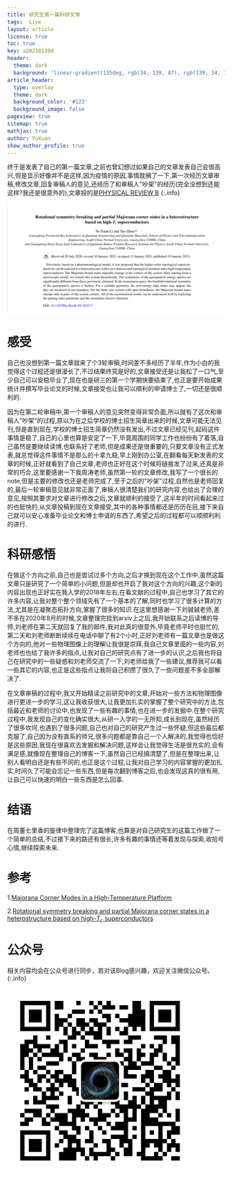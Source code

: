 ```yaml
---
title: 研究生第一篇科研文章
tags:  Live
layout: article
license: true
toc: true
key: a20210120d
header:
  theme: dark
  background: 'linear-gradient(135deg, rgb(34, 139, 87), rgb(139, 34, 139))'
article_header:
  type: overlay
  theme: dark
  background_color: '#123'
  background_image: false
pageview: true
sitemap: true
mathjax: true
author: YuXuan
show_author_profile: true
---
```

终于是发表了自己的第一篇文章,之前也曾幻想过如果自己的文章发表自己会很高兴,但是显示好像并不是这样,因为疫情的原因,事情耽搁了一下,第一次经历文章审稿,修改文章,回复审稿人的意见,还经历了和审稿人"吵架"的经历(完全没想到还能这样?我还是很意外的),文章投的是[PHYSICAL REVIEW B](https://journals.aps.org/prb/)
{:.info}
<!--more-->
![png](/assets/images/research/paper1.png)

# 感受
自己也没想到第一篇文章就来了个3轮审稿,时间差不多经历了半年,作为小白的我觉得这个过程还是很漫长了,不过结果终究是好的,文章接受还是让我松了一口气,至少自己可以安稳毕业了,现在也是研三的第一个学期快要结束了,也正是要开始成果统计并撰写毕业论文的时候,文章接受也让我可以顺利的申请博士了,一切还是很顺利的.

因为在第二轮审稿中,第一个审稿人的意见突然变得非常负面,所以就有了这次和审稿人"吵架"的过程,原以为在之后学校的博士招生简章出来的时候,文章可能无法见刊,但是直到现在,学校的博士招生简章仍然没有发出,不过文章已经见刊,起码这件事情是稳了,自己的心里也算是安定了一下,毕竟周围的同学工作也纷纷有了着落,自己虽然是要继续读博,也联系好了老师,但是成果还是很重要的,只要文章没有正式发表,就总觉得这件事情不是那么的十拿九稳,早上刚到办公室,在翻看每天新发表的文章的时候,正好就看到了自己文章,老师也正好在这个时候将链接发了过来,还真是非常的巧合,这里要感谢一下我周涛老师,虽然第一轮的文章修改,我写了一个很长的note,但是主要的修改也还是老师完成了,至于之后的"吵架"过程,自然也是老师回复的,最后一轮审稿意见就非常正面了,审稿人很清楚我们的研究内容,也给出了合理的意见,按照其要求对文章进行修改之后,文章就顺利的接受了,这半年的时间看起来过的也挺快的,从文章投稿到现在文章接受,其中的各种事情都还是历历在目,接下来自己就可以安心准备毕业论文和博士申请的东西了,希望之后的过程都可以顺顺利利的进行.

# 科研感悟
在做这个方向之前,自己也是尝试过多个方向,之后才换到现在这个工作中,虽然这篇文章只是研究了一个简单的小问题,但是却也开启了我对这个方向的兴趣,这个新的内容出现也正好实在我入学的2018年左右,在看文献的过程中,自己也学习了其它的许多内容,让我对整个整个领域先有了一个基本的了解,同时也学习了很多计算的方法,尤其是在凝聚态拓扑方向,掌握了很多的知识.在这里想感谢一下刘铖铖老师,差不多在2020年8月的时候,文章整理完挂到arxiv上之后,我开始联系之后读博的导师,刘老师在第二天就回复了我的邮件,我对此真的很意外,毕竟老师平时也挺忙的,第二天和刘老师断断续续在电话中聊了有2个小时,正好刘老师有一篇文章也是做这个方向的,他对一些物理图像上的理解让我很是崇拜,我自己文章里面的一些内容,刘老师也也给了我许多的指点,让我对自己的研究点有了进一步的认识,之后我也将自己在研究中的一些疑惑和刘老师交流了一下,刘老师给我了一些建议,推荐我可以看一些其它的内容,也正是这些指点让我将自己积攒了很久了一些问题差不多全部解决了.

在文章审稿的过程中,我又开始精读之前研究中的文章,开始对一些方法和物理图像进行更进一步的学习,这让我收获很大,让我更加扎实的掌握了整个研究中的方法,包括最近和老师的讨论中,也发现了一些有趣的事情,也在进一步的发掘中.在整个研究过程中,我发现自己的变化确实很大,从研一入学的一无所知,成长到现在,虽然经历了很多坎坷,也遇到了很多问题,自己也对自己的研究产生过一些怀疑,但这些最后都克服了,自己因为没有直系的师兄,很多问题都是靠自己一个人解决的,我觉得也恰好是这些原因,我现在很喜欢去发掘和解决问题,这样会让我觉得生活是很充实的,会有满足感,就像现在整理自己的博客一下,虽然自己已经搞清楚了,但是在整理出来,让别人看明白还是有些不同的,也正是这个过程,让我对自己学习的内容掌握的更加扎实,时间久了可能会忘记一些东西,但是每次翻到博客之后,也会发现这真的很有用,让自己可以快速的明白一些东西是怎么回事.

# 结语
在周董七里香的旋律中整理完了这篇博客,也算是对自己研究生的这篇工作做了一个简单的总结,不过接下来的路还有很长,许多有趣的事情还等着发现与探索,收拾号心情,继续探索未来.

# 参考
1.[Majorana Corner Modes in a High-Temperature Platform](https://journals.aps.org/prl/abstract/10.1103/PhysRevLett.121.096803)

2.[Rotational symmetry breaking and partial Majorana corner states in a heterostructure based on high-$T_c$ superconductors](https://journals.aps.org/prb/abstract/10.1103/PhysRevB.103.024517)

# 公众号
相关内容均会在公众号进行同步，若对该Blog感兴趣，欢迎关注微信公众号。
{:.info}

![png](/assets/images/qrcode.jpg)